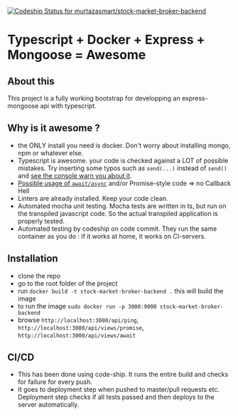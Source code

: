 [ ![Codeship Status for murtazasmart/stock-market-broker-backend](https://app.codeship.com/projects/8093dd90-566d-0136-1bf7-2222d9c84640/status?branch=master)](https://app.codeship.com/projects/294769)
# Typescript + Docker + Express + Mongoose = Awesome

## About this
This project is a fully working bootstrap for developping an express-mongoose api with typescript.

## Why is it awesome ?

 - the ONLY install you need is docker. Don't worry about installing mongo, npm or whatever else.
 - Typescript is awesome. your code is checked against a LOT of possible mistakes. Try inserting some typos such as `send(...)` instead of `send()` and [see the console warn you about it](#typos).
 - [Possible usage of `await/async`](#await) and/or Promise-style code => no Callback Hell
 - Linters are already installed. Keep your code clean.
 - Automated mocha unit testing. Mocha tests are written in ts, but run on the transpiled javascript code. So the actual transpiled application is properly tested.
 - Automated testing by codeship on code commit. They run the same container as you do : if it works at home, it works on CI-servers.

## Installation

 - clone the repo
 - go to the root folder of the project
 - run `docker build -t stock-market-broker-backend .` this will build the image
 - to run the image `sudo docker run -p 3000:9000 stock-market-broker-backend`
 - browse `http://localhost:3000/api/ping`, `http://localhost:3000/api/views/promise`, `http://localhost:3000/api/views/await`

## CI/CD

 - This has been done using code-ship. It runs the entire build and checks for failure for every push.
 - It goes to deployment step when pushed to master/pull requests etc. Deployment step checks if all tests passed and then deploys to the server automatically.

